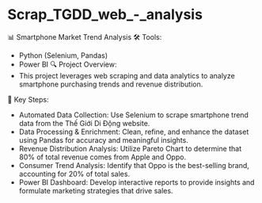 # Scrap_TGDD_web_-_analysis
📊 Smartphone Market Trend Analysis
🛠 Tools:
- Python (Selenium, Pandas)
- Power BI
🔍 Project Overview:
- This project leverages web scraping and data analytics to analyze smartphone purchasing trends and revenue distribution.

🚀 Key Steps:
- Automated Data Collection: Use Selenium to scrape smartphone trend data from the Thế Giới Di Động website.
- Data Processing & Enrichment: Clean, refine, and enhance the dataset using Pandas for accuracy and meaningful insights.
- Revenue Distribution Analysis: Utilize Pareto Chart to determine that 80% of total revenue comes from Apple and Oppo.
- Consumer Trend Analysis: Identify that Oppo is the best-selling brand, accounting for 20% of total sales.
- Power BI Dashboard: Develop interactive reports to provide insights and formulate marketing strategies that drive sales.
